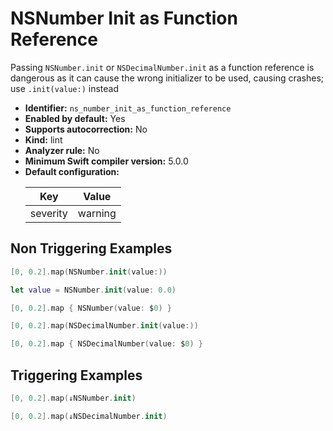 # NSNumber Init as Function Reference

Passing `NSNumber.init` or `NSDecimalNumber.init` as a function reference is dangerous as it can cause the wrong initializer to be used, causing crashes; use `.init(value:)` instead

* **Identifier:** `ns_number_init_as_function_reference`
* **Enabled by default:** Yes
* **Supports autocorrection:** No
* **Kind:** lint
* **Analyzer rule:** No
* **Minimum Swift compiler version:** 5.0.0
* **Default configuration:**
  <table>
  <thead>
  <tr><th>Key</th><th>Value</th></tr>
  </thead>
  <tbody>
  <tr>
  <td>
  severity
  </td>
  <td>
  warning
  </td>
  </tr>
  </tbody>
  </table>

## Non Triggering Examples

```swift
[0, 0.2].map(NSNumber.init(value:))
```

```swift
let value = NSNumber.init(value: 0.0)
```

```swift
[0, 0.2].map { NSNumber(value: $0) }
```

```swift
[0, 0.2].map(NSDecimalNumber.init(value:))
```

```swift
[0, 0.2].map { NSDecimalNumber(value: $0) }
```

## Triggering Examples

```swift
[0, 0.2].map(↓NSNumber.init)
```

```swift
[0, 0.2].map(↓NSDecimalNumber.init)
```